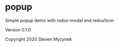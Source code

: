 # popup

Simple popup demo with redux-modal and reduxform

Version 0.1.0

Copyright 2020 Steven Mycynek
